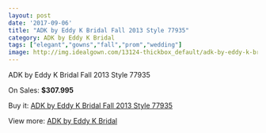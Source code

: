 ```yaml
---
layout: post
date: '2017-09-06'
title: "ADK by Eddy K Bridal Fall 2013 Style 77935"
category: ADK by Eddy K Bridal
tags: ["elegant","gowns","fall","prom","wedding"]
image: http://img.idealgown.com/13124-thickbox_default/adk-by-eddy-k-bridal-fall-2013-style-77935.jpg
---
```

ADK by Eddy K Bridal Fall 2013 Style 77935

On Sales: **$307.995**
<a href="https://www.idealgown.com/en/adk-by-eddy-k-bridal/5273-adk-by-eddy-k-bridal-fall-2013-style-77935.html"><amp-img layout="responsive" width="600" height="600" src="//img.idealgown.com/13124-thickbox_default/adk-by-eddy-k-bridal-fall-2013-style-77935.jpg" alt="ADK by Eddy K Bridal Fall 2013 Style 77935 0" /></a>
<a href="https://www.idealgown.com/en/adk-by-eddy-k-bridal/5273-adk-by-eddy-k-bridal-fall-2013-style-77935.html"><amp-img layout="responsive" width="600" height="600" src="//img.idealgown.com/13125-thickbox_default/adk-by-eddy-k-bridal-fall-2013-style-77935.jpg" alt="ADK by Eddy K Bridal Fall 2013 Style 77935 1" /></a>

Buy it: [ADK by Eddy K Bridal Fall 2013 Style 77935](https://www.idealgown.com/en/adk-by-eddy-k-bridal/5273-adk-by-eddy-k-bridal-fall-2013-style-77935.html "ADK by Eddy K Bridal Fall 2013 Style 77935")

View more: [ADK by Eddy K Bridal](https://www.idealgown.com/en/73-adk-by-eddy-k-bridal "ADK by Eddy K Bridal")